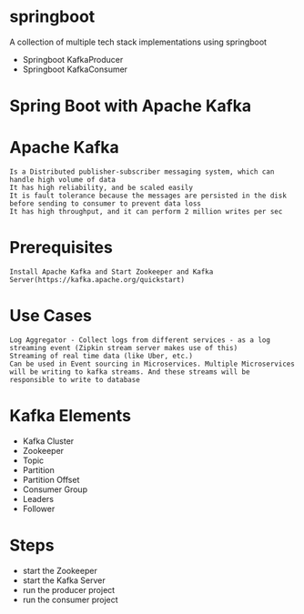 # springboot
A collection of multiple tech stack implementations using springboot

* Springboot KafkaProducer
* Springboot KafkaConsumer


# Spring Boot with Apache Kafka

# Apache Kafka 
    Is a Distributed publisher-subscriber messaging system, which can handle high volume of data
    It has high reliability, and be scaled easily
    It is fault tolerance because the messages are persisted in the disk before sending to consumer to prevent data loss
    It has high throughput, and it can perform 2 million writes per sec

# Prerequisites
    Install Apache Kafka and Start Zookeeper and Kafka Server(https://kafka.apache.org/quickstart)
    
# Use Cases
    Log Aggregator - Collect logs from different services - as a log streaming event (Zipkin stream server makes use of this) 
    Streaming of real time data (like Uber, etc.)
    Can be used in Event sourcing in Microservices. Multiple Microservices will be writing to kafka streams. And these streams will be responsible to write to database

# Kafka Elements
 - Kafka Cluster
 - Zookeeper
 - Topic
 - Partition
 - Partition Offset
 - Consumer Group
 - Leaders
 - Follower
 
 # Steps
 - start the Zookeeper
 - start the Kafka Server
 - run the producer project
 - run the consumer project
 
